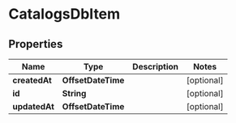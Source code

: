 

# CatalogsDbItem


## Properties

| Name | Type | Description | Notes |
|------------ | ------------- | ------------- | -------------|
|**createdAt** | **OffsetDateTime** |  |  [optional] |
|**id** | **String** |  |  [optional] |
|**updatedAt** | **OffsetDateTime** |  |  [optional] |



